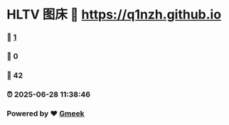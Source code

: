 # HLTV 图床 :link:  https://q1nzh.github.io 
### :page_facing_up: [1]( https://q1nzh.github.io/tag.html) 
### :speech_balloon: 0 
### :hibiscus: 42 
### :alarm_clock: 2025-06-28 11:38:46 
### Powered by :heart: [Gmeek](https://github.com/Meekdai/Gmeek)
